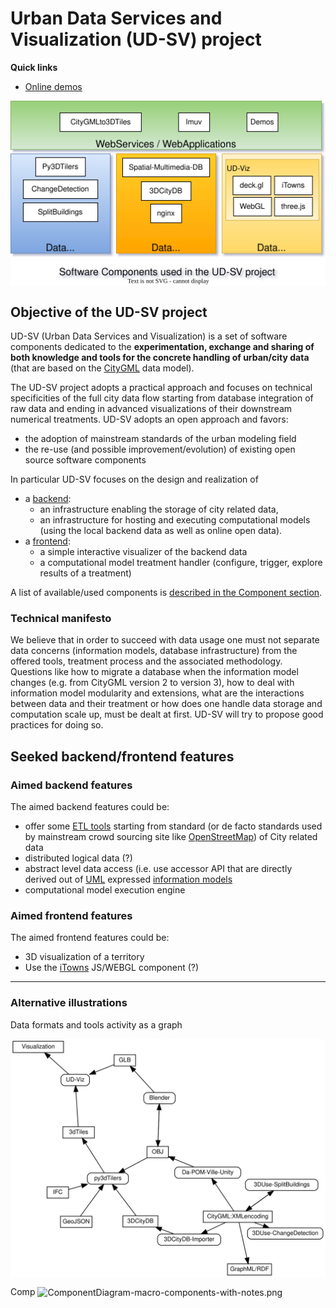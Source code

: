 # Urban Data Services and Visualization (UD-SV) project

<a name="top"></a>
**Quick links**

* [Online demos](https://projet.liris.cnrs.fr/vcity/demos/)

<img src="SoftwareComponents/Diagrams/ComponentSortedByCategories.svg"
     align=center
     alt="Components sorted by categories"
     width="600"
     border="0">

## Objective of the UD-SV project

UD-SV (Urban Data Services and Visualization) is a set of software components
dedicated to the **experimentation, exchange and sharing of both knowledge
and tools for the concrete handling of urban/city data** (that are based on
the [CityGML](https://en.wikipedia.org/wiki/CityGML) data model).

The UD-SV project adopts a practical approach and focuses on technical
specificities of the full city data flow starting from database integration
of raw data and ending in advanced visualizations of their downstream numerical
treatments. UD-SV adopts an open approach and favors:

* the adoption of mainstream standards of the urban modeling field
* the re-use (and possible improvement/evolution) of existing open source software components

In particular UD-SV focuses on the design and realization of

* a [backend](#aimed-backend-features):
  * an infrastructure enabling the storage of city related data,
  * an infrastructure for hosting and executing computational models (using the local backend data as well as online open data).  
* a [frontend](#aimed-frontend-features):
  * a simple interactive visualizer of the backend data
  * a computational model treatment handler (configure, trigger, explore results of a treatment)

A list of available/used components is [described in the Component section](https://github.com/VCityTeam/UD-SV/blob/master/SoftwareComponents/Readme.md).

### Technical manifesto

We believe that in order to succeed with data usage one must not separate data concerns (information models, database infrastructure) from the offered tools, treatment process and the associated methodology. Questions like how to migrate a database when the information model changes (e.g. from CityGML version 2 to version 3), how to deal with information model modularity and extensions, what are the interactions between data and their treatment or how does one handle data storage and computation scale up, must be dealt at first. UD-SV will try to propose good practices for doing so.

## Seeked backend/frontend features

### Aimed backend features

The aimed backend features could be:

* offer some [ETL tools](https://en.wikipedia.org/wiki/Extract,_transform,_load) starting from standard (or de facto standards used by mainstream crowd sourcing site like [OpenStreetMap](https://en.wikipedia.org/wiki/OpenStreetMap)) of City related data
* distributed logical data (?)
* abstract level data access (i.e. use accessor API that are directly derived out of [UML](https://en.wikipedia.org/wiki/Unified_Modeling_Language) expressed [information models](https://en.wikipedia.org/wiki/Information_model)  
* computational model execution engine

### Aimed frontend features

 The aimed frontend features could be:

* 3D visualization of a territory
* Use the [iTowns](http://www.itowns-project.org/) JS/WEBGL component (?)

---

### Alternative illustrations

Data formats and tools activity as a graph

<img src="Tools/Diagrams/ToolsFormatsFlowGraph/Tools_Formats_bipartite_graph_UML_activity_like.svg"
     align=center
     alt="ComponentDiagram-macro-components-with-notes.png"
     width="600"
     border="0">

Comp
<img src="SoftwareComponents/Diagrams/ComponentDiagram-macro-components-with-notes.png"
     align=center
     alt="ComponentDiagram-macro-components-with-notes.png"
     width="600"
     border="0">
